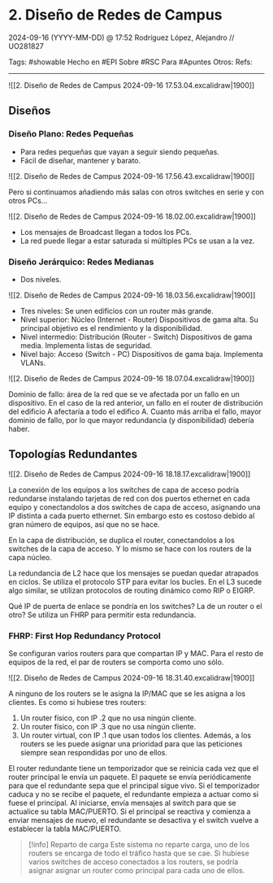 # 2. Diseño de Redes de Campus
2024-09-16 (YYYY-MM-DD) @ 17:52
Rodríguez López, Alejandro // UO281827

Tags:
	#showable
	Hecho en #EPI
	Sobre #RSC
	Para #Apuntes
	Otros:
	Refs:
 
<hr>

![[2. Diseño de Redes de Campus 2024-09-16 17.53.04.excalidraw|1900]]

## Diseños

### Diseño Plano: Redes Pequeñas

- Para redes pequeñas que vayan a seguir siendo pequeñas.
- Fácil de diseñar, mantener y barato.

![[2. Diseño de Redes de Campus 2024-09-16 17.56.43.excalidraw|1900]]

Pero si continuamos añadiendo más salas con otros switches en serie y con otros PCs...

![[2. Diseño de Redes de Campus 2024-09-16 18.02.00.excalidraw|1900]]

- Los mensajes de Broadcast llegan a todos los PCs.
- La red puede llegar a estar saturada si múltiples PCs se usan a la vez.

### Diseño Jerárquico: Redes Medianas

- Dos niveles.

![[2. Diseño de Redes de Campus 2024-09-16 18.03.56.excalidraw|1900]]

- Tres niveles: Se unen edificios con un router más grande.
- Nivel superior: Núcleo (Internet - Router) Dispositivos de gama alta. Su principal objetivo es el rendimiento y la disponibilidad.
- Nivel intermedio: Distribución (Router - Switch) Dispositivos de gama media. Implementa listas de seguridad.
- Nivel bajo: Acceso (Switch - PC) Dispositivos de gama baja. Implementa VLANs.

![[2. Diseño de Redes de Campus 2024-09-16 18.07.04.excalidraw|1900]]

Dominio de fallo: área de la red que se ve afectada por un fallo en un dispositivo.
En el caso de la red anterior, un fallo en el router de distribución del edificio A afectaría a todo el edifico A.
Cuanto más arriba el fallo, mayor dominio de fallo, por lo que mayor redundancia (y disponibilidad) debería haber.

## Topologías Redundantes

![[2. Diseño de Redes de Campus 2024-09-16 18.18.17.excalidraw|1900]]

La conexión de los equipos a los switches de capa de acceso podría redundarse instalando tarjetas de red con dos puertos ethernet en cada equipo y conectandolos a dos switches de capa de acceso, asignando una IP distinta a cada puerto ethernet.
Sin embargo esto es costoso debido al gran número de equipos, así que no se hace.

En la capa de distribución, se duplica el router, conectandolos a los switches de la capa de acceso.
Y lo mismo se hace con los routers de la capa núcleo.

La redundancia de L2 hace que los mensajes se puedan quedar atrapados en ciclos.
Se utiliza el protocolo STP para evitar los bucles.
En el L3 sucede algo similar, se utilizan protocolos de routing dinámico como RIP o EIGRP.

Qué IP de puerta de enlace se pondría en los switches?
La de un router o el otro?
Se utiliza un FHRP para permitir esta redundancia.

### FHRP: First Hop Redundancy Protocol

Se configuran varios routers para que compartan IP y MAC.
Para el resto de equipos de la red, el par de routers se comporta como uno sólo.

![[2. Diseño de Redes de Campus 2024-09-16 18.31.40.excalidraw|1900]]

A ninguno de los routers se le asigna la IP/MAC que se les asigna a los clientes.
Es como si hubiese tres routers:
1. Un router físico, con IP .2 que no usa ningún cliente.
2. Un router físico, con IP .3 que no usa ningún cliente.
3. Un router virtual, con IP .1 que usan todos los clientes.
Además, a los routers se les puede asignar una prioridad para que las peticiones siempre sean respondidas por uno de ellos.

El router redundante tiene un temporizador que se reinicia cada vez que el router principal le envía un paquete.
El paquete se envía periódicamente para que el redundante sepa que el principal sigue vivo.
Si el temporizador caduca y no se recibe el paquete, el redundante empieza a actuar como si fuese el principal.
Al iniciarse, envía mensajes al switch para que se actualice su tabla MAC/PUERTO.
Si el principal se reactiva y comienza a enviar mensajes de nuevo, el redundante se desactiva y el switch vuelve a establecer la tabla MAC/PUERTO.

> [!info] Reparto de carga
> Este sistema no reparte carga, uno de los routers se encarga de todo el tráfico hasta que se cae.
> Si hubiese varios switches de acceso conectados a los routers, se podría asignar asignar un router como principal para cada uno de ellos.
